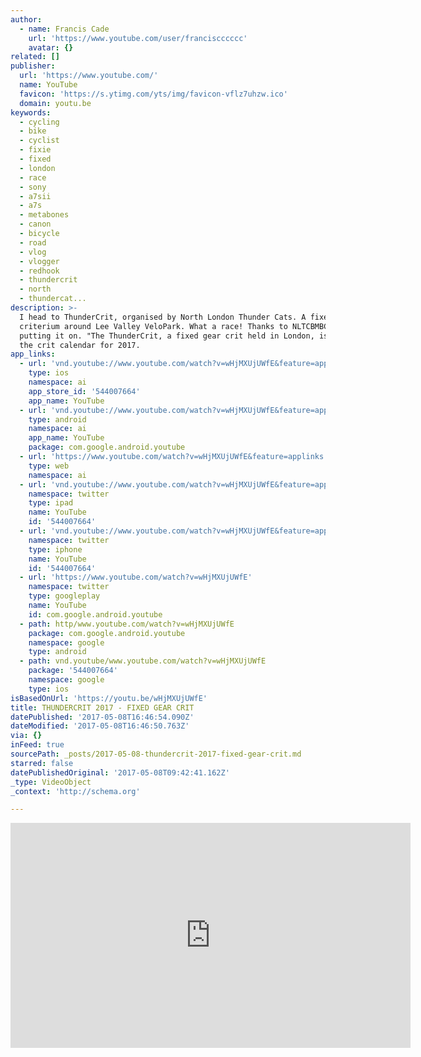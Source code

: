 ```yaml
---
author:
  - name: Francis Cade
    url: 'https://www.youtube.com/user/franciscccccc'
    avatar: {}
related: []
publisher:
  url: 'https://www.youtube.com/'
  name: YouTube
  favicon: 'https://s.ytimg.com/yts/img/favicon-vflz7uhzw.ico'
  domain: youtu.be
keywords:
  - cycling
  - bike
  - cyclist
  - fixie
  - fixed
  - london
  - race
  - sony
  - a7sii
  - a7s
  - metabones
  - canon
  - bicycle
  - road
  - vlog
  - vlogger
  - redhook
  - thundercrit
  - north
  - thundercat...
description: >-
  I head to ThunderCrit, organised by North London Thunder Cats. A fixed gear
  criterium around Lee Valley VeloPark. What a race! Thanks to NLTCBMBC for
  putting it on. "The ThunderCrit, a fixed gear crit held in London, is back on
  the crit calendar for 2017.
app_links:
  - url: 'vnd.youtube://www.youtube.com/watch?v=wHjMXUjUWfE&feature=applinks'
    type: ios
    namespace: ai
    app_store_id: '544007664'
    app_name: YouTube
  - url: 'vnd.youtube://www.youtube.com/watch?v=wHjMXUjUWfE&feature=applinks'
    type: android
    namespace: ai
    app_name: YouTube
    package: com.google.android.youtube
  - url: 'https://www.youtube.com/watch?v=wHjMXUjUWfE&feature=applinks'
    type: web
    namespace: ai
  - url: 'vnd.youtube://www.youtube.com/watch?v=wHjMXUjUWfE&feature=applinks'
    namespace: twitter
    type: ipad
    name: YouTube
    id: '544007664'
  - url: 'vnd.youtube://www.youtube.com/watch?v=wHjMXUjUWfE&feature=applinks'
    namespace: twitter
    type: iphone
    name: YouTube
    id: '544007664'
  - url: 'https://www.youtube.com/watch?v=wHjMXUjUWfE'
    namespace: twitter
    type: googleplay
    name: YouTube
    id: com.google.android.youtube
  - path: http/www.youtube.com/watch?v=wHjMXUjUWfE
    package: com.google.android.youtube
    namespace: google
    type: android
  - path: vnd.youtube/www.youtube.com/watch?v=wHjMXUjUWfE
    package: '544007664'
    namespace: google
    type: ios
isBasedOnUrl: 'https://youtu.be/wHjMXUjUWfE'
title: THUNDERCRIT 2017 - FIXED GEAR CRIT
datePublished: '2017-05-08T16:46:54.090Z'
dateModified: '2017-05-08T16:46:50.763Z'
via: {}
inFeed: true
sourcePath: _posts/2017-05-08-thundercrit-2017-fixed-gear-crit.md
starred: false
datePublishedOriginal: '2017-05-08T09:42:41.162Z'
_type: VideoObject
_context: 'http://schema.org'

---
```

<iframe src="https://cdn.embedly.com/widgets/media.html?src=https%3A%2F%2Fwww.youtube.com%2Fembed%2FwHjMXUjUWfE%3Ffeature%3Doembed&amp;url=http%3A%2F%2Fwww.youtube.com%2Fwatch%3Fv%3DwHjMXUjUWfE&amp;image=https%3A%2F%2Fi.ytimg.com%2Fvi%2FwHjMXUjUWfE%2Fhqdefault.jpg&amp;key=b7d04c9b404c499eba89ee7072e1c4f7&amp;type=text%2Fhtml&amp;schema=youtube" width="640" height="360" scrolling="no" frameborder="0" allowfullscreen="" style=""></iframe>